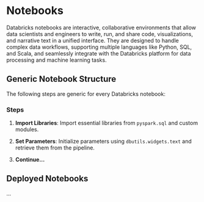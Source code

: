# Notebooks

Databricks notebooks are interactive, collaborative environments that allow data scientists and engineers to write, run, and share code, visualizations, and narrative text in a unified interface. They are designed to handle complex data workflows, supporting multiple languages like Python, SQL, and Scala, and seamlessly integrate with the Databricks platform for data processing and machine learning tasks.

## Generic Notebook Structure

The following steps are generic for every Databricks notebook:

### Steps

1. **Import Libraries**: Import essential libraries from `pyspark.sql` and custom modules.

2. **Set Parameters**: Initialize parameters using `dbutils.widgets.text` and retrieve them from the pipeline.

3. **Continue...**

## Deployed Notebooks

...
